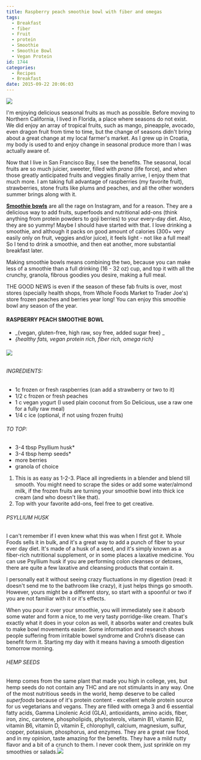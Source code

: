 ```yaml
---
title: Raspberry peach smoothie bowl with fiber and omegas
tags:
  - Breakfast
  - fiber
  - Fruit
  - protein
  - Smoothie
  - Smoothie Bowl
  - Vegan Protein
id: 1744
categories:
  - Recipes
  - Breakfast
date: 2015-09-22 20:06:03
---
```


![](/images/fsmooth3.jpg)

I'm enjoying delicious seasonal fruits as much as possible. Before moving to Northern California, I lived in Florida, a place where seasons do not exist. We did enjoy an array of tropical fruits, such as mango, pineapple, avocado, even dragon fruit from time to time, but the change of seasons didn't bring about a great change at my local farmer's market. As I grew up in Croatia, my body is used to and enjoy change in seasonal produce more than I was actually aware of.

Now that I live in San Francisco Bay, I see the benefits. The seasonal, local fruits are so much juicier, sweeter, filled with _prana_ (life force), and when those greatly anticipated fruits and veggies finally arrive, I enjoy them that much more. I am taking full advantage of raspberries (my favorite fruit), strawberries, stone fruits like plums and peaches, and all the other wonders summer brings along with it.

<span style="text-decoration: underline;">**Smoothie bowls**</span> are all the rage on Instagram, and for a reason. They are a delicious way to add fruits, superfoods and nutritional add-ons (think anything from protein powders to goji berries) to your every-day diet. Also, they are so yummy! Maybe I should have started with that. I love drinking a smoothie, and although it packs on good amount of calories (300+ very easily only on fruit, veggies and/or juice), it feels light - not like a full meal! So I tend to drink a smoothie, and then eat another, more substantial breakfast later.

Making smoothie bowls means combining the two, because you can make less of a smoothie than a full drinking (16 - 32 oz) cup, and top it with all the crunchy, granola, fibrous goodies you desire, making a full meal.

THE GOOD NEWS is even if the season of these fab fruits is over, most stores (specially health shops, from Whole Foods Market to Trader Joe's) store frozen peaches and berries year long! You can enjoy this smoothie bowl any season of the year.

#### RASPBERRY PEACH SMOOTHIE BOWL

*   _{vegan, gluten-free, high raw, soy free, added sugar free} _
*   _{healthy fats, vegan protein rich, fiber rich, omega rich}_

###### ![](/images/fsmooth21.jpg)

###### INGREDIENTS:

*   1c frozen or fresh raspberries (can add a strawberry or two to it)
*   1/2 c frozen or fresh peaches
*   1 c vegan yogurt (I used plain coconut from So Delicious, use a raw one for a fully raw meal)
*   1/4 c ice (optional, if not using frozen fruits)

###### TO TOP:

*   3-4 tbsp Psyllium husk*
*   3-4 tbsp hemp seeds*
*   more berries
*   granola of choice

1.  This is as easy as 1-2-3\. Place all ingredients in a blender and blend till smooth. You might need to scrape the sides or add some water/almond milk, if the frozen fruits are turning your smoothie bowl into thick ice cream (and who doesn't like that).
2.  Top with your favorite add-ons, feel free to get creative.

###### PSYLLIUM HUSK

I can't remember if I even knew what this was when I first got it. Whole Foods sells it in bulk, and it's a great way to add a punch of fiber to your ever day diet. It's made of a husk of a seed, and it's simply known as a fiber-rich nutritional supplement, or in some places a laxative medicine. You can use Psyllium husk if you are performing colon cleanses or detoxes, there are quite a few laxative and cleansing products that contain it.

I personally eat it without seeing crazy fluctuations in my digestion (read: it doesn't send me to the bathroom like crazy), it just helps things go smooth. However, yours might be a different story, so start with a spoonful or two if you are not familiar with it or it's effects.

When you pour it over your smoothie, you will immediately see it absorb some water and form a nice, to me very tasty porridge-like cream. That's exactly what it does in your colon as well, it absorbs water and creates bulk to make bowl movements easier. Some information and research shows people suffering from irritable bowel syndrome and Crohn’s disease can benefit form it. Starting my day with it means having a smooth digestion tomorrow morning.

###### HEMP SEEDS

Hemp comes from the same plant that made you high in college, yes, but hemp seeds do not contain any THC and are not stimulants in any way. One of the most nutritious seeds in the world, hemp deserve to be called _superfoods_ because of it's protein content - excellent whole protein source for us vegetarians and vegans. They are filled with omega 3 and 6 essential fatty acids, Gamma Linolenic Acid (GLA), antioxidants, amino acids, fiber, iron, zinc, carotene, phospholipids, phytosterols, vitamin B1, vitamin B2, vitamin B6, vitamin D, vitamin E, chlorophyll, calcium, magnesium, sulfur, copper, potassium, phosphorus, and enzymes. They are a great raw food, and in my opinion, taste amazing for the benefits. They have a mild nutty flavor and a bit of a crunch to them. I never cook them, just sprinkle on my smoothies or salads.![](/images/fsmooth4.jpg)

